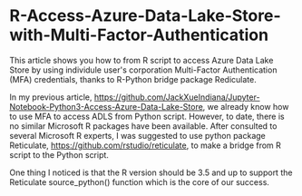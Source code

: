 # R-Access-Azure-Data-Lake-Store-with-Multi-Factor-Authentication
This article shows you how to from R script to access Azure Data Lake Store by using individule user's corporation Multi-Factor Authentication (MFA) credentials, thanks to R-Python bridge package Rediculate.

In my previous article, https://github.com/JackXueIndiana/Jupyter-Notebook-Python3-Access-Azure-Data-Lake-Store, we already know how to use MFA to access ADLS from Python script. However, to date, there is no similar Microsoft R packages have been available. After consulted to several Microsoft R experts, I was suggested to use python package Reticulate, https://github.com/rstudio/reticulate, to make a bridge from R script to the Python script. 

One thing I noticed is that the R version should be 3.5 and up to support the Reticulate source_python() function which is the core of our success.



